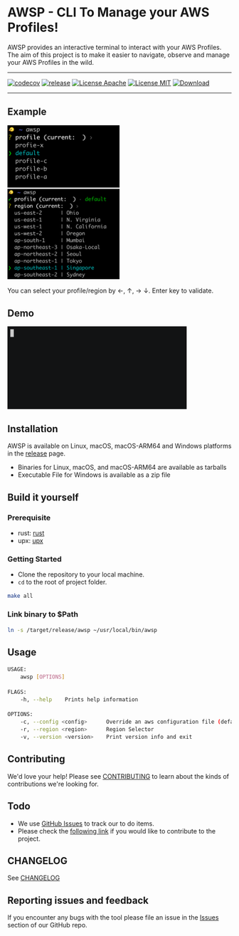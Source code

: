 # AWSP - CLI To Manage your AWS Profiles!
AWSP provides an interactive terminal to interact with your AWS Profiles. The aim of this project is to make it easier to navigate, observe and manage your AWS Profiles in the wild. 

---
[![codecov](https://codecov.io/gh/kubeopsskills/awsp/branch/beta/graph/badge.svg?token=5VBFYN3BBH)](https://codecov.io/gh/kubeopsskills/awsp)
[![release](https://img.shields.io/github/v/release/kubeopsskills/awsp?logo=awsp)](https://github.com/kubeopsskills/awsp/releases)
[![License Apache](https://img.shields.io/badge/License-Apache%202.0-blue.svg)](https://github.com/kubeopsskills/awsp/blob/beta/LICENSE-APACHE)
[![License MIT](https://img.shields.io/badge/license-MIT-green?label=License)](https://github.com/kubeopsskills/awsp/blob/beta/LICENSE-MIT)
[![Download](https://img.shields.io/github/downloads/kubeopsskills/awsp/total)](https://github.com/kubeopsskills/awsp/releases)

---


## Example
<img src="./assets/images/select-profile.png" width="50%">
<img src="./assets/images/select-region.png" width="50%">

You can select your profile/region by ←, ↑, → ↓. Enter key to validate.

## Demo
<img src="./assets/images/demo.gif"  width="80%">


## Installation

AWSP is available on Linux, macOS, macOS-ARM64 and Windows platforms in the [release](https://github.com/kubeopsskills/awsp/releases) page.
- Binaries for Linux, macOS, and macOS-ARM64 are available as tarballs 
- Executable File for Windows is available as a zip file

## Build it yourself

### Prerequisite
- rust: [rust](https://www.rust-lang.org/tools/install)
- upx: [upx](https://upx.github.io/)

### Getting Started
- Clone the repository to your local machine.
- `cd` to the root of project folder.

```bash
make all
```

### Link binary to $Path
```bash
ln -s /target/release/awsp ~/usr/local/bin/awsp
```


## Usage
```bash
USAGE:
    awsp [OPTIONS]

FLAGS:
    -h, --help    Prints help information

OPTIONS:
    -c, --config <config>      Override an aws configuration file (default = ~/.aws/config)
    -r, --region <region>      Region Selector
    -v, --version <version>    Print version info and exit
```


## Contributing

We'd love your help! Please see [CONTRIBUTING][contrib] to learn about the
kinds of contributions we're looking for.


## Todo
- We use [GitHub Issues][github-issue] to track our to do items.
- Please check the [following link][follow] if you would like to contribute to the project.


## CHANGELOG
See [CHANGELOG][changelog]


## Reporting issues and feedback
If you encounter any bugs with the tool please file an issue in the [Issues](https://github.com/kubeopsskills/awsp/issues) section of our GitHub repo.

[contrib]: ./CONTRIBUTING.md
[follow]: ./CONTRIBUTING.md
[changelog]: ./CHANGELOG.md
[github-issue]: https://github.com/kubeopsskills/awsp/issues/new